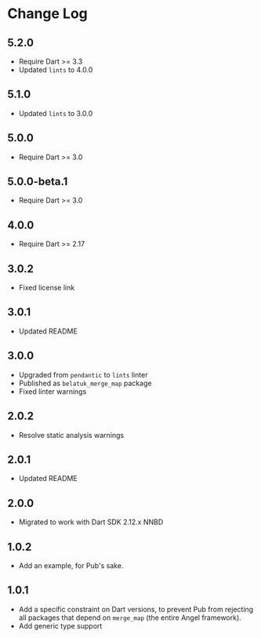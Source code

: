 # Change Log

## 5.2.0

* Require Dart >= 3.3
* Updated `lints` to 4.0.0

## 5.1.0

* Updated `lints` to 3.0.0

## 5.0.0

* Require Dart >= 3.0

## 5.0.0-beta.1

* Require Dart >= 3.0

## 4.0.0

* Require Dart >= 2.17

## 3.0.2

* Fixed license link

## 3.0.1

* Updated README

## 3.0.0

* Upgraded from `pendantic` to `lints` linter
* Published as `belatuk_merge_map` package
* Fixed linter warnings

## 2.0.2

* Resolve static analysis warnings

## 2.0.1

* Updated README

## 2.0.0

* Migrated to work with Dart SDK 2.12.x NNBD

## 1.0.2

* Add an example, for Pub's sake.

## 1.0.1

* Add a specific constraint on Dart versions, to prevent Pub from rejecting all packages that depend on
`merge_map` (the entire Angel framework).
* Add generic type support
